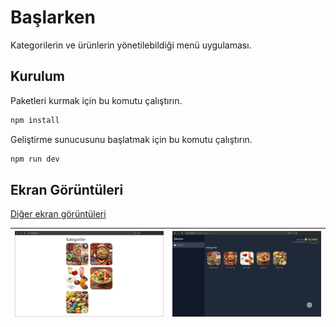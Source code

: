 # Başlarken
Kategorilerin ve ürünlerin yönetilebildiği menü uygulaması.

## Kurulum

Paketleri kurmak için bu komutu çalıştırın.
```bash
npm install
```

Geliştirme sunucusunu başlatmak için bu komutu çalıştırın.
```bash
npm run dev
```

## Ekran Görüntüleri
[Diğer ekran görüntüleri](https://github.com/eminakcil/qr-menu-react/blob/main/screenshots/README.md)

| ![Menü](https://raw.githubusercontent.com/eminakcil/qr-menu-react/main/screenshots/index.png) | ![Admin Kategoriler](https://raw.githubusercontent.com/eminakcil/qr-menu-react/main/screenshots/admin-index.png) |
|--|--|
